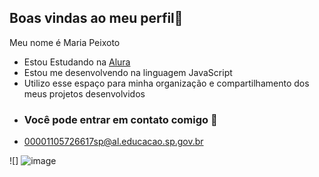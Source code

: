 ## Boas vindas ao meu perfil🖤

Meu nome é Maria Peixoto

- Estou Estudando na [Alura]( https//www.alura.com.br)
- Estou me desenvolvendo na linguagem JavaScript
- Utilizo esse espaço para minha organização e compartilhamento dos meus projetos desenvolvidos
- ### Você pode entrar em contato comigo 📧
- 00001105726617sp@al.educacao.sp.gov.br

![] ![image](https://github.com/user-attachments/assets/cc6106d3-ff30-42ee-93d8-61f4c69d384d)
